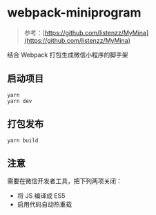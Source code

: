 # webpack-miniprogram

> 参考：[https://github.com/listenzz/MyMina](https://github.com/listenzz/MyMina)

结合 Webpack 打包生成微信小程序的脚手架

## 启动项目

```shell
yarn
yarn dev
```

## 打包发布

```shell
yarn build
```

## 注意

需要在微信开发者工具，把下列两项关闭：

- 将 JS 编译成 ES5
- 启用代码自动热重载
